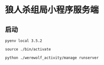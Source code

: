 # 狼人杀组局小程序服务端

## 启动

	pyenv local 3.5.2

	source ./bin/activate

	python ./werewolf_activity/manage runserver

